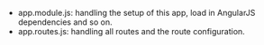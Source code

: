 * app.module.js: handling the setup of this app, load in AngularJS dependencies and so on.
* app.routes.js: handling all routes and the route configuration.
